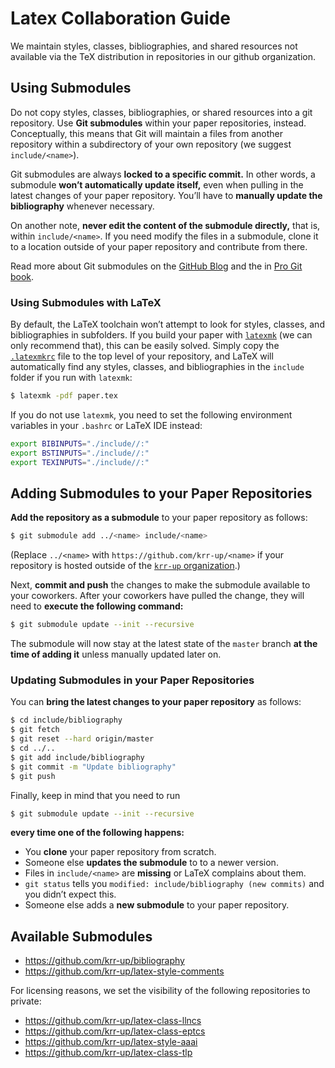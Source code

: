 # Latex Collaboration Guide

We maintain styles, classes, bibliographies, and shared resources not available via the TeX distribution in repositories in our github organization.

## Using Submodules

Do not copy styles, classes, bibliographies, or shared resources into a git repository.
Use **Git submodules** within your paper repositories, instead.
Conceptually, this means that Git will maintain a files from another repository within a subdirectory of your own repository (we suggest `include/<name>`).

Git submodules are always **locked to a specific commit.**
In other words, a submodule **won’t automatically update itself,** even when pulling in the latest changes of your paper repository.
You’ll have to **manually update the bibliography** whenever necessary.

On another note, **never edit the content of the submodule directly,** that is, within `include/<name>`.
If you need modify the files in a submodule, clone it to a location outside of your paper repository and contribute from there.

Read more about Git submodules on the [GitHub Blog][github-blog-git-submodules] and the in [Pro Git book][pro-git-book-git-submodules].

### Using Submodules with LaTeX

By default, the LaTeX toolchain won’t attempt to look for styles, classes, and bibliographies in subfolders.
If you build your paper with [`latexmk`][latexmk] (we can only recommend that), this can be easily solved.
Simply copy the [`.latexmkrc`][.latexmkrc] file to the top level of your repository,
and LaTeX will automatically find any styles, classes, and bibliographies in the `include` folder if you run with `latexmk`:
```sh
$ latexmk -pdf paper.tex
```

If you do not use `latexmk`, you need to set the following environment variables in your `.bashrc` or LaTeX IDE instead:
```sh
export BIBINPUTS="./include//:"
export BSTINPUTS="./include//:"
export TEXINPUTS="./include//:"
```

## Adding Submodules to your Paper Repositories

**Add the repository as a submodule** to your paper repository as follows:
```sh
$ git submodule add ../<name> include/<name>
```
(Replace `../<name>` with `https://github.com/krr-up/<name>` if your repository is hosted outside of the [`krr-up` organization][krr-up].)

Next, **commit and push** the changes to make the submodule available to your coworkers.
After your coworkers have pulled the change, they will need to **execute the following command:**
```sh
$ git submodule update --init --recursive
```

The submodule will now stay at the latest state of the `master` branch **at the time of adding it** unless manually updated later on.

### Updating Submodules in your Paper Repositories

You can **bring the latest changes to your paper repository** as follows:

```sh
$ cd include/bibliography
$ git fetch
$ git reset --hard origin/master
$ cd ../..
$ git add include/bibliography
$ git commit -m "Update bibliography"
$ git push
```

Finally, keep in mind that you need to run
```sh
$ git submodule update --init --recursive
```
**every time one of the following happens:**
- You **clone** your paper repository from scratch.
- Someone else **updates the submodule** to to a newer version.
- Files in `include/<name>` are **missing** or LaTeX complains about them.
- `git status` tells you `modified: include/bibliography (new commits)` and you didn’t expect this.
- Someone else adds a **new submodule** to your paper repository.

## Available Submodules

- https://github.com/krr-up/bibliography
- https://github.com/krr-up/latex-style-comments

For licensing reasons, we set the visibility of the following repositories to private:
- https://github.com/krr-up/latex-class-llncs
- https://github.com/krr-up/latex-class-eptcs
- https://github.com/krr-up/latex-style-aaai
- https://github.com/krr-up/latex-class-tlp

[.latexmkrc]: .latexmkrc
[krr-up]: https://github.com/krr-up
[latexmk]: https://mg.readthedocs.io/latexmk.html
[github-blog-git-submodules]: https://github.blog/2016-02-01-working-with-submodules/
[pro-git-book-git-submodules]: https://git-scm.com/book/en/v2/Git-Tools-Submodules

